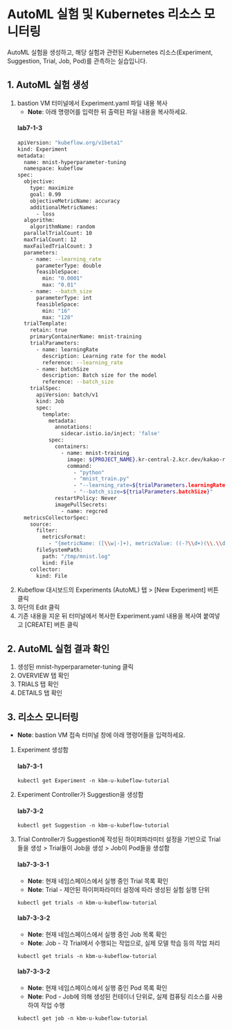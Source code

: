 # AutoML 실험 및 Kubernetes 리소스 모니터링
AutoML 실험을 생성하고, 해당 실험과 관련된 Kubernetes 리소스(Experiment, Suggestion, Trial, Job, Pod)를 관측하는 실습입니다.

## 1. AutoML 실험 생성
1. bastion VM 터미널에서 Experiment.yaml 파일 내용 복사
    - **Note**: 아래 명령어를 입력한 뒤 출력된 파일 내용을 복사하세요.
    #### **lab7-1-3**
    ```bash
    apiVersion: "kubeflow.org/v1beta1"
    kind: Experiment
    metadata:
      name: mnist-hyperparameter-tuning
      namespace: kubeflow
    spec:
      objective:
        type: maximize
        goal: 0.99
        objectiveMetricName: accuracy
        additionalMetricNames:
          - loss
      algorithm:
        algorithmName: random
      parallelTrialCount: 10
      maxTrialCount: 12
      maxFailedTrialCount: 3
      parameters:
        - name: --learning_rate
          parameterType: double
          feasibleSpace:
            min: "0.0001"
            max: "0.01"
        - name: --batch_size
          parameterType: int
          feasibleSpace:
            min: "16"
            max: "128"
      trialTemplate:
        retain: true
        primaryContainerName: mnist-training
        trialParameters:
          - name: learningRate
            description: Learning rate for the model
            reference: --learning_rate
          - name: batchSize
            description: Batch size for the model
            reference: --batch_size
        trialSpec:
          apiVersion: batch/v1
          kind: Job
          spec:
            template:
              metadata:
                annotations:
                  sidecar.istio.io/inject: 'false'
              spec:
                containers:
                  - name: mnist-training
                    image: ${PROJECT_NAME}.kr-central-2.kcr.dev/kakao-registry/hyperpram
                    command:
                      - "python"
                      - "mnist_train.py"
                      - "--learning_rate=${trialParameters.learningRate}"
                      - "--batch_size=${trialParameters.batchSize}"
                restartPolicy: Never
                imagePullSecrets:
                  - name: regcred
      metricsCollectorSpec:
        source:
          filter:
            metricsFormat:
              - "{metricName: ([\\w|-]+), metricValue: ((-?\\d+)(\\.\\d+)?)}"
          fileSystemPath:
            path: "/tmp/mnist.log"
            kind: File
        collector:
          kind: File
    ```
2. Kubeflow 대시보드의 Experiments (AutoML) 탭 > [New Experiment] 버튼 클릭
3. 하단의 Edit 클릭
4. 기존 내용을 지운 뒤 터미널에서 복사한 Experiment.yaml 내용을 복사여 붙여넣고 [CREATE] 버튼 클릭

## 2. AutoML 실험 결과 확인
1. 생성된 mnist-hyperparameter-tuning 클릭
2. OVERVIEW 탭 확인
3. TRIALS 탭 확인
4. DETAILS 탭 확인

## 3. 리소스 모니터링
- **Note**: bastion VM 접속 터미널 창에 아래 명령어들을 입력하세요.
1. Experiment 생성함
    #### **lab7-3-1**
    ```
    kubectl get Experiment -n kbm-u-kubeflow-tutorial
    ```
2. Experiment Controller가 Suggestion을 생성함
    #### **lab7-3-2**
    ```
    kubectl get Suggestion -n kbm-u-kubeflow-tutorial
    ```
3. Trial Controller가 Suggestion에 작성된 하이퍼파라미터 설정을 기반으로 Trial들을 생성 > Trial들이 Job을 생성 > Job이 Pod들을 생성함
    #### **lab7-3-3-1**
    - **Note**: 현재 네임스페이스에서 실행 중인 Trial 목록 확인
    - **Note**: Trial - 제안된 하이퍼파라미터 설정에 따라 생성된 실험 실행 단위
    ```
    kubectl get trials -n kbm-u-kubeflow-tutorial
    ```

    #### **lab7-3-3-2**
    - **Note**: 현재 네임스페이스에서 실행 중인 Job 목록 확인
    - **Note**: Job - 각 Trial에서 수행되는 작업으로, 실제 모델 학습 등의 작업 처리
    ```
    kubectl get trials -n kbm-u-kubeflow-tutorial
    ```

   #### **lab7-3-3-2**
   - **Note**: 현재 네임스페이스에서 실행 중인 Pod 목록 확인
   - **Note**: Pod - Job에 의해 생성된 컨테이너 단위로, 실제 컴퓨팅 리소스를 사용하여 작업 수행
   ```
   kubectl get job -n kbm-u-kubeflow-tutorial
   ```
